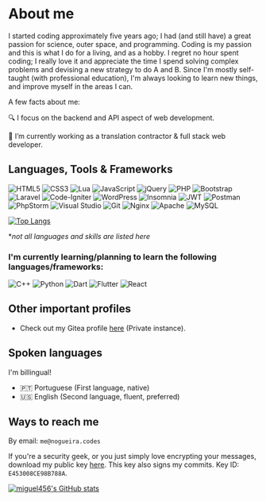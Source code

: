 # About me

I started coding approximately five years ago; I had (and still have) a great passion for science, outer space, and programming. Coding is my passion and this is what I do for a living, and as a hobby. I regret no hour spent coding; I really love it and appreciate the time I spend solving complex problems and devising a new strategy to do A and B. Since I'm mostly self-taught (with professional education), I'm always looking to learn new things, and improve myself in the areas I can.

A few facts about me:

🔍 I focus on the backend and API aspect of web development. 

🔭 I’m currently working as a translation contractor & full stack web developer.

## Languages, Tools & Frameworks

![HTML5](https://img.shields.io/badge/html5-%23E34F26.svg?style=for-the-badge&logo=html5&logoColor=white)
![CSS3](https://img.shields.io/badge/css3-%231572B6.svg?style=for-the-badge&logo=css3&logoColor=white)
![Lua](https://img.shields.io/badge/lua-%232C2D72.svg?style=for-the-badge&logo=lua&logoColor=white)
![JavaScript](https://img.shields.io/badge/javascript-%23323330.svg?style=for-the-badge&logo=javascript&logoColor=%23F7DF1E)
![jQuery](https://img.shields.io/badge/jquery-%230769AD.svg?style=for-the-badge&logo=jquery&logoColor=white)
![PHP](https://img.shields.io/badge/php-%23777BB4.svg?style=for-the-badge&logo=php&logoColor=white)
![Bootstrap](https://img.shields.io/badge/bootstrap-%23563D7C.svg?style=for-the-badge&logo=bootstrap&logoColor=white)
![Laravel](https://img.shields.io/badge/laravel-%23FF2D20.svg?style=for-the-badge&logo=laravel&logoColor=white)
![Code-Igniter](https://img.shields.io/badge/CodeIgniter-%23EF4223.svg?style=for-the-badge&logo=codeIgniter&logoColor=white)
![WordPress](https://img.shields.io/badge/WordPress-%23117AC9.svg?style=for-the-badge&logo=WordPress&logoColor=white)
![Insomnia](https://img.shields.io/badge/Insomnia-black?style=for-the-badge&logo=insomnia&logoColor=5849BE)
![JWT](https://img.shields.io/badge/JWT-black?style=for-the-badge&logo=JSON%20web%20tokens)
![Postman](https://img.shields.io/badge/Postman-FF6C37?style=for-the-badge&logo=postman&logoColor=white)
![PhpStorm](https://img.shields.io/badge/phpstorm-143?style=for-the-badge&logo=phpstorm&logoColor=black&color=black&labelColor=darkorchid)
![Visual Studio](https://img.shields.io/badge/Visual%20Studio-5C2D91.svg?style=for-the-badge&logo=visual-studio&logoColor=white)
![Git](https://img.shields.io/badge/git-%23F05033.svg?style=for-the-badge&logo=git&logoColor=white)
![Nginx](https://img.shields.io/badge/nginx-%23009639.svg?style=for-the-badge&logo=nginx&logoColor=white)
![Apache](https://img.shields.io/badge/apache-%23D42029.svg?style=for-the-badge&logo=apache&logoColor=white)
![MySQL](https://img.shields.io/badge/mysql-%2300f.svg?style=for-the-badge&logo=mysql&logoColor=white)

[![Top Langs](https://github-readme-stats.vercel.app/api/top-langs/?username=miguel456&layout=compact&theme=tokyonight)](https://github.com/miguel456/miguel456)

**not all languages and skills are listed here*

### I'm currently learning/planning to learn the following languages/frameworks:

![C++](https://img.shields.io/badge/c++-%2300599C.svg?style=for-the-badge&logo=c%2B%2B&logoColor=white)
![Python](https://img.shields.io/badge/python-3670A0?style=for-the-badge&logo=python&logoColor=ffdd54)
![Dart](https://img.shields.io/badge/dart-%230175C2.svg?style=for-the-badge&logo=dart&logoColor=white)
![Flutter](https://img.shields.io/badge/Flutter-%2302569B.svg?style=for-the-badge&logo=Flutter&logoColor=white)
![React](https://img.shields.io/badge/react-%2320232a.svg?style=for-the-badge&logo=react&logoColor=%2361DAFB)

## Other important profiles

 - Check out my Gitea profile [here](https://code.webvokestudio.pt/miguel456) (Private instance). 

## Spoken languages

I'm billingual!

 - 🇵🇹 Portuguese (First language, native)
 - 🇺🇸 English (Second language, fluent, preferred)


## Ways to reach me
By email: ``me@nogueira.codes``

If you're a security geek, or you just simply love encrypting your messages, download my public key [here](https://pki.nogueira.codes/AD4CD03349ED6EA0F31C7634E453008CE98B788A.asc). This key also signs my commits. Key ID: ``E453008CE98B788A``.

[![miguel456's GitHub stats](https://github-readme-stats.vercel.app/api?username=miguel456&count_private=true&show_icons=true&theme=tokyonight)](https://github.com/miguel456/miguel456)
